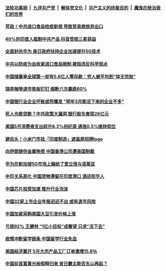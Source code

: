####  [法轮功真相](../../../../basic/blob/master/README.md?t=06271702) &nbsp;|&nbsp; [九评共产党](../../../../9ping.md/blob/master/README.md?t=06271702) &nbsp;|&nbsp; [解体党文化](../../../../jtdwh.md/blob/master/README.md?t=06271702)  &nbsp;|&nbsp; [共产主义的终极目的](../../../../gczydzjmd.md/blob/master/README.md?t=06271702) &nbsp;|&nbsp; [魔鬼在统治我们的世界](../../../../mgztzwmdsj.md/blob/master/README.md?t=06271702) 

#### [苛政！中共进口食品检疫新规 导致贸易商放弃出口](../pages/soh7/394753.md?t=06271702) 
#### [40%的印度人抵制中共产品 抖音受损三星获益](../pages/soh7/394732.md?t=06271702) 
#### [全面封杀华为 美日政府扶持企业加速提升5G技术](../pages/soh7/394726.md?t=06271702) 
#### [中共以防疫为由收紧进口食品限制 被指违反科学观点](../pages/soh7/394570.md?t=06271702) 
#### [中国储蓄率全球第一却有5.6亿人零存款：穷人被平均到“体无完肤”](../pages/soh7/394582.md?t=06271702) 
#### [瑞幸咖啡退市铁板钉钉 熔断六次暴跌60%](../pages/soh7/394585.md?t=06271702) 
#### [中国银行业企业坏账或将爆发 "明年3月能活下来的企业不多"](../pages/soh7/394588.md?t=06271702) 
#### [死人也能贷款？中共政策大漏洞 银行股东套现26亿元](../pages/soh7/394573.md?t=06271702) 
#### [美国5月消费者支出跃升8.2%创纪录 通涨0.5%维持低位 ](../pages/soh7/394534.md?t=06271702) 
#### [避风头！小米门市挂「印度制造」遮盖原招牌logo](../pages/soh7/394438.md?t=06271702) 
#### [向伊朗提供金属物资 中国香港公司遭美国制裁](../pages/soh7/394399.md?t=06271702) 
#### [华为在新加坡5G市场上输给了爱立信与诺基亚](../pages/soh7/394390.md?t=06271702) 
#### [中印关系恶化 中国货物滞留在印度港口 酒店拒华人](../pages/soh7/394282.md?t=06271702) 
#### [中国芯片投资加速 推升行业泡沫](../pages/soh7/394213.md?t=06271702) 
#### [中国32家上市企业年报迟迟不出 或有退市风险](../pages/soh7/394222.md?t=06271702) 
#### [中国加紧采购美国大豆引发价格上涨](../pages/soh7/394219.md?t=06271702) 
#### [亏损92% 王健林 “1亿小目标”成奢望 只求“活下去”](../pages/soh7/394225.md?t=06271702) 
#### [疫情冲断留学链条 中国留学行业失血](../pages/soh7/394231.md?t=06271702) 
#### [美国经济重开 5月大宗产品工厂订单激增15.8％](../pages/soh7/394243.md?t=06271702) 
#### [中国前首富黄光裕假释归来 昔日霸主能否东山再起？](../pages/soh7/394048.md?t=06271702) 
